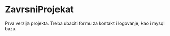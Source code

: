 # ZavrsniProjekat
Prva verzija projekta. Treba ubaciti formu za kontakt i logovanje, kao i mysql bazu.
